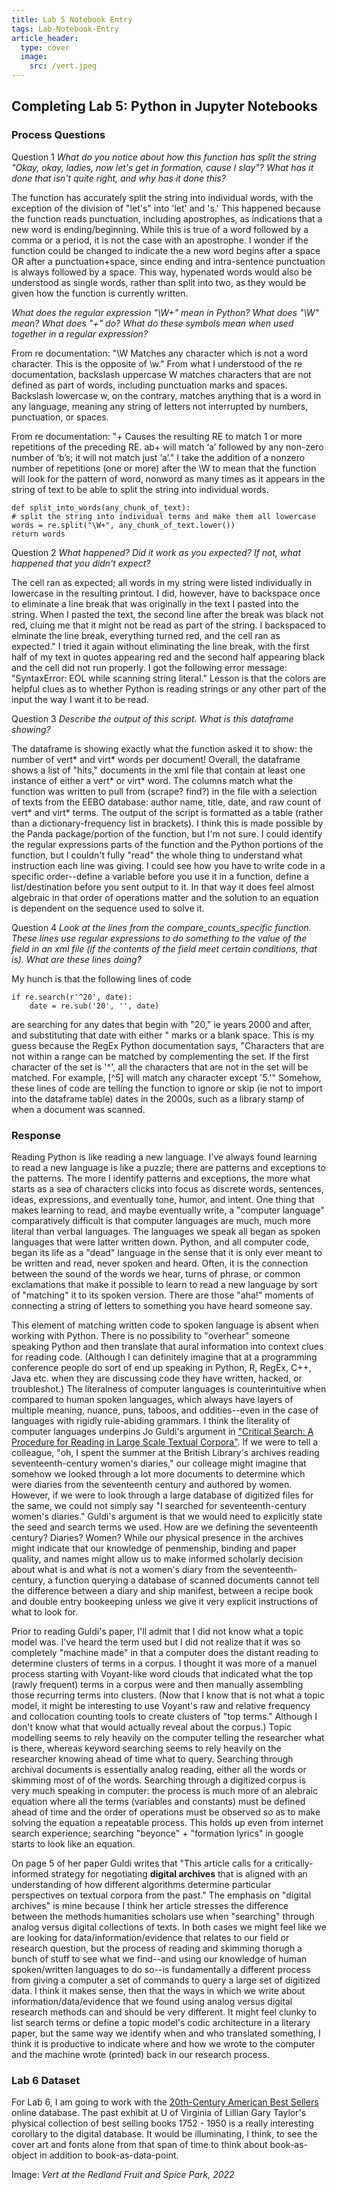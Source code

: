 ```yaml
---
title: Lab 5 Notebook Entry
tags: Lab-Notebook-Entry
article_header:
  type: cover
  image:
    src: /vert.jpeg
---
```


## **Completing Lab 5: Python in Jupyter Notebooks**

### Process Questions

Question 1
*What do you notice about how this function has split the string "Okay, okay, ladies, now let's get in formation, cause I slay"? What has it done that isn't quite right, and why has it done this?*

The function has accurately split the string into individual words, with the exception of the division of "let's" into 'let' and 's.' This happened because the function reads punctuation, including apostrophes, as indications that a new word is ending/beginning. While this is true of a word followed by a comma or a period, it is not the case with an apostrophe. I wonder if the function could be changed to indicate the a new word begins after a space OR after a punctuation+space, since ending and intra-sentence punctuation is always followed by a space. This way, hypenated words would also be understood as single words, rather than split into two, as they would be given how the function is currently written.

*What does the regular expression "\W+" mean in Python? What does "\W" mean? What does "+" do? What do these symbols mean when used together in a regular expression?*

From re documentation: "\W Matches any character which is not a word character. This is the opposite of \w." From what I understood of the re documentation, backslash uppercase W matches characters that are not defined as part of words, including punctuation marks and spaces. Backslash lowercase w, on the contrary, matches anything that is a word in any language, meaning any string of letters not interrupted by numbers, punctuation, or spaces.

From re documentation: "+ Causes the resulting RE to match 1 or more repetitions of the preceding RE. ab+ will match ‘a’ followed by any non-zero number of ‘b’s; it will not match just ‘a’." I take the addition of a nonzero number of repetitions (one or more) after the \W to mean that the function will look for the pattern of word, nonword as many times as it appears in the string of text to be able to split the string into individual words.

```
def split_into_words(any_chunk_of_text):
# split the string into individual terms and make them all lowercase
words = re.split("\W+", any_chunk_of_text.lower())
return words 
```

Question 2
*What happened? Did it work as you expected? If not, what happened that you didn't expect?*

The cell ran as expected; all words in my string were listed individually in lowercase in the resulting printout. I did, however, have to backspace once to eliminate a line break that was originally in the text I pasted into the string. When I pasted the text, the second line after the break was black not red, cluing me that it might not be read as part of the string. I backspaced to elminate the line break, everything turned red, and the cell ran as expected." I tried it again without eliminating the line break, with the first half of my text in quotes appearing red and the second half appearing black and the cell did not run properly. I got the following error message: "SyntaxError: EOL while scanning string literal." Lesson is that the colors are helpful clues as to whether Python is reading strings or any other part of the input the way I want it to be read.

Question 3
*Describe the output of this script. What is this dataframe showing?*

The dataframe is showing exactly what the function asked it to show: the number of vert* and virt* words per document! Overall, the dataframe shows a list of "hits," documents in the xml file that contain at least one instance of either a vert* or virt* word. The columns match what the function was written to pull from (scrape? find?) in the file with a selection of texts from the EEBO database: author name, title, date, and raw count of vert* and virt* terms. The output of the script is formatted as a table (rather than a dictionary-frequency list in brackets). I think this is made possible by the Panda package/portion of the function, but I'm not sure. I could identify the regular expressions parts of the function and the Python portions of the function, but I couldn't fully "read" the whole thing to understand what instruction each line was giving. I could see how you have to write code in a specific order--define a variable before you use it in a function, define a list/destination before you sent output to it. In that way it does feel almost algebraic in that order of operations matter and the solution to an equation is dependent on the sequence used to solve it.

Question 4
*Look at the lines from the compare_counts_specific function. These lines use regular expressions to do something to the value of the <date> field in an xml file (if the contents of the <date> field meet certain conditions, that is). What are these lines doing?* 

My hunch is that the following lines of code
```
if re.search(r'^20', date):
    date = re.sub('20', '', date)
```
are searching for any dates that begin with "20," ie years 2000 and after, and substituting that date with either " marks or a blank space. This is my guess because the RegEx Python documentation says, "Characters that are not within a range can be matched by complementing the set. If the first character of the set is '^', all the characters that are not in the set will be matched. For example, [^5] will match any character except '5.'" Somehow, these lines of code are telling the function to ignore or skip (ie not to import into the dataframe table) dates in the 2000s, such as a library stamp of when a document was scanned.

### Response

Reading Python is like reading a new language. I've always found learning to read a new language is like a puzzle; there are patterns and exceptions to the patterns. The more I identify patterns and exceptions, the more what starts as a sea of characters clicks into focus as discrete words, sentences, ideas, expressions, and eventually tone, humor, and intent. One thing that makes learning to read, and maybe eventually write, a "computer language"  comparatively difficult is that computer languages are much, much more literal than verbal languages. The languages we speak all began as spoken languages that were latter written down. Python, and all computer code, began its life as a "dead" language in the sense that it is only ever meant to be written and read, never spoken and heard. Often, it is the connection between the sound of the words we hear, turns of phrase, or common exclamations that make it possible to learn to read a new language by sort of "matching" it to its spoken version. There are those "aha!" moments of connecting a string of letters to something you have heard someone say.

This element of matching written code to spoken language is absent when working with Python. There is no possibility to "overhear" someone speaking Python and then translate that aural information into context clues for reading code. (Although I can definitely imagine that at a programming conference people do sort of end up speaking in Python, R, RegEx, C++, Java etc. when they are discussing code they have written, hacked, or troubleshot.) The literalness of computer languages is counterintuitive when compared to human spoken languages, which always have layers of multiple meaning, nuance, puns, taboos, and oddities--even in the case of languages with rigidly rule-abiding grammars. I think the literality of computer languages underpins Jo Guldi's argument in ["Critical Search: A Procedure for Reading in Large Scale Textual Corpora"](https://culturalanalytics.org/article/11028). If we were to tell a colleague, "oh, I spent the summer at the British Library's archives reading seventeenth-century women's diaries," our colleage might imagine that somehow we looked through a lot more documents to determine which were diaries from the seventeenth century and authored by women. However, if we were to look through a large database of digitized files for the same, we could not simply say "I searched for seventeenth-century women's diaries." Guldi's argument is that we would need to explicitly state the seed and search terms we used. How are we defining the seventeenth century? Diaries? Women? While our physical presence in the archives might indicate that our knowledge of penmenship, binding and paper quality, and names might allow us to make informed scholarly decision about what is and what is not a women's diary from the seventeenth-century, a function querying a database of scanned documents cannot tell the difference between a diary and ship manifest, between a recipe book and double entry bookeeping unless we give it very explicit instructions of what to look for.

Prior to reading Guldi's paper, I'll admit that I did not know what a topic model was. I've heard the term used but I did not realize that it was so completely "machine made" in that a computer does the distant reading to determine clusters of terms in a corpus. I thought it was more of a manuel process starting with Voyant-like word clouds that indicated what the top (rawly frequent) terms in a corpus were and then manually assembling those recurring terms into clusters. (Now that I know that is not what a topic  model, it might be interesting to use Voyant's raw and relative frequency and collocation counting tools to create clusters of "top terms." Although I don't know what that would actually reveal about the corpus.) Topic modelling seems to rely heavily on the computer telling the researcher what is there, whereas keyword searching seems to rely heavily on the researcher knowing ahead of time what to query. Searching through archival documents is essentially analog reading, either all the words or skimming most of of the words. Searching through a digitized corpus is very much speaking in computer: the process is much more of an alebraic equation where all the terms (variables and constants) must be defined ahead of time and the order of operations must be observed so as to make solving the equation a repeatable process. This holds up even from internet search experience; searching "beyonce" + "formation lyrics" in google starts to look like an equation. 

On page 5 of her paper Guldi writes that "This article calls for a critically-informed strategy for negotiating **digital archives** that is aligned with an understanding of how different algorithms determine particular perspectives on textual corpora from the past." The emphasis on "digital archives" is mine because I think her article stresses the difference between the methods humanities scholars use when "searching" through analog versus digital collections of texts. In both cases we might feel like we are looking for data/information/evidence that relates to our field or research question, but the process of reading and skimming thorugh a bunch of stuff to see what we find--and using our knowledge of human spoken/written languages to do so--is fundamentally a different process from giving a computer a set of commands to query a large set of digitized data. I think it makes sense, then that the ways in which we write about information/data/evidence that we found using analog versus digital research methods can and should be very different. It might feel clunky to list search terms or define a topic model's codic architecture in a literary paper, but the same way we identify when and who translated something, I think it is productive to indicate where and how we wrote to the computer and the machine wrote (printed) back in our research process.

### Lab 6 Dataset

For Lab 6, I am going to work with the [20th-Century American Best Sellers](http://bestsellers.lib.virginia.edu/) online database. The past exhibit at U of Virginia of Lillian Gary Taylor's physical collection of best selling books 1752 - 1950 is a really interesting corollary to the digital database. It would be illuminating, I think, to see the cover art and fonts alone from that span of time to think about book-as-object in addition to book-as-data-point.

Image: *Vert at the Redland Fruit and Spice Park, 2022*